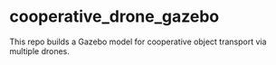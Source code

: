 # cooperative_drone_gazebo
This repo builds a Gazebo model for cooperative object transport via multiple drones.
